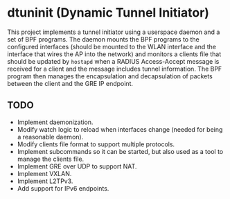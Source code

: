 # dtuninit (Dynamic Tunnel Initiator)

This project implements a tunnel initiator using a userspace daemon and a set of BPF programs. The
daemon mounts the BPF programs to the configured interfaces (should be mounted to the WLAN interface
and the interface that wires the AP into the network) and monitors a clients file that should be
updated by `hostapd` when a RADIUS Access-Accept message is received for a client and the message
includes tunnel information. The BPF program then manages the encapsulation and decapsulation of
packets between the client and the GRE IP endpoint.

## TODO

- Implement daemonization.
- Modify watch logic to reload when interfaces change (needed for being a reasonable daemon).
- Modify clients file format to support multiple protocols.
- Implement subcommands so it can be started, but also used as a tool to manage the clients file.
- Implement GRE over UDP to support NAT.
- Implement VXLAN.
- Implement L2TPv3.
- Add support for IPv6 endpoints.
